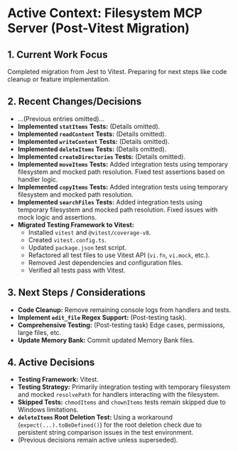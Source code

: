 <!-- Version: 4.2 | Last Updated: 2025-06-06 | Updated By: Roo -->
# Active Context: Filesystem MCP Server (Post-Vitest Migration)

## 1. Current Work Focus

Completed migration from Jest to Vitest. Preparing for next steps like code cleanup or feature implementation.

## 2. Recent Changes/Decisions

- ...(Previous entries omitted)...
- **Implemented `statItems` Tests:** (Details omitted).
- **Implemented `readContent` Tests:** (Details omitted).
- **Implemented `writeContent` Tests:** (Details omitted).
- **Implemented `deleteItems` Tests:** (Details omitted).
- **Implemented `createDirectories` Tests:** (Details omitted).
- **Implemented `moveItems` Tests:** Added integration tests using temporary filesystem and mocked path resolution. Fixed test assertions based on handler logic.
- **Implemented `copyItems` Tests:** Added integration tests using temporary filesystem and mocked path resolution.
- **Implemented `searchFiles` Tests:** Added integration tests using temporary filesystem and mocked path resolution. Fixed issues with mock logic and assertions.
- **Migrated Testing Framework to Vitest:**
    - Installed `vitest` and `@vitest/coverage-v8`.
    - Created `vitest.config.ts`.
    - Updated `package.json` test script.
    - Refactored all test files to use Vitest API (`vi.fn`, `vi.mock`, etc.).
    - Removed Jest dependencies and configuration files.
    - Verified all tests pass with Vitest.

## 3. Next Steps / Considerations

- **Code Cleanup:** Remove remaining console logs from handlers and tests.
- **Implement `edit_file` Regex Support:** (Post-testing task).
- **Comprehensive Testing:** (Post-testing task) Edge cases, permissions, large files, etc.
- **Update Memory Bank:** Commit updated Memory Bank files.

## 4. Active Decisions

- **Testing Framework:** Vitest.
- **Testing Strategy:** Primarily integration testing with temporary filesystem and mocked `resolvePath` for handlers interacting with the filesystem.
- **Skipped Tests:** `chmodItems` and `chownItems` tests remain skipped due to Windows limitations.
- **`deleteItems` Root Deletion Test:** Using a workaround (`expect(...).toBeDefined()`) for the root deletion check due to persistent string comparison issues in the test environment.
- (Previous decisions remain active unless superseded).
